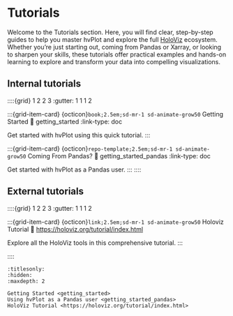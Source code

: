 # Tutorials

Welcome to the Tutorials section. Here, you will find clear, step-by-step guides to help you master hvPlot and explore the full [HoloViz](https://holoviz.org/) ecosystem. Whether you’re just starting out, coming from Pandas or Xarray, or looking to sharpen your skills, these tutorials offer practical examples and hands-on learning to explore and transform your data into compelling visualizations.

## Internal tutorials

::::{grid} 1 2 2 3
:gutter: 1 1 1 2

:::{grid-item-card} {octicon}`book;2.5em;sd-mr-1 sd-animate-grow50` Getting Started
:link: getting_started
:link-type: doc

Get started with hvPlot using this quick tutorial.
:::

:::{grid-item-card} {octicon}`repo-template;2.5em;sd-mr-1 sd-animate-grow50` Coming From Pandas?
:link: getting_started_pandas
:link-type: doc

Get started with hvPlot as a Pandas user.
:::
::::

## External tutorials

::::{grid} 1 2 2 3
:gutter: 1 1 1 2

:::{grid-item-card} {octicon}`link;2.5em;sd-mr-1 sd-animate-grow50` Holoviz Tutorial
:link: https://holoviz.org/tutorial/index.html

Explore all the HoloViz tools in this comprehensive tutorial.
:::

::::

```{toctree}
:titlesonly:
:hidden:
:maxdepth: 2

Getting Started <getting_started>
Using hvPlot as a Pandas user <getting_started_pandas>
HoloViz Tutorial <https://holoviz.org/tutorial/index.html>
```

